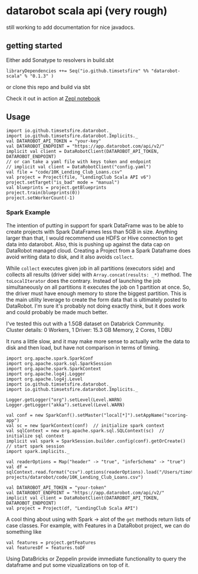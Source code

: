 # datarobot scala api (very rough)

still working to add documentation for nice javadocs.  

## getting started

Either add Sonatype to resolvers in build.sbt

```
libraryDependencies ++= Seq("io.github.timsetsfire" %% "datarobot-scala" % "0.1.3" )
```

or clone this repo and build via sbt

Check it out in action at [Zepl notebook](https://bit.ly/33WAWkL)

## Usage 

```
import io.github.timsetsfire.datarobot._
import io.github.timsetsfire.datarobot.Implicits._
val DATAROBOT_API_TOKEN = "your-key"
val DATAROBOT_ENDPOINT = "https://app.datarobot.com/api/v2/"
implicit val client = DataRobotClient(DATAROBOT_API_TOKEN, DATAROBOT_ENDPOINT)
// or can take a yaml file with keys token and endpoint
// implicit val client = DataRobotClient("config.yaml")
val file = "code/10K_Lending_Club_Loans.csv"
val project = Project(file, "LendingClub Scala API v6")
project.setTarget("is_bad" mode = "manual")
val blueprints = project.getBlueprints
project.train(blueprints(0))
project.setWorkerCount(-1)
```

### Spark Example 

The intention of putting in support for spark DataFrame was to be able to create projects with Spark DataFrames less than 5GB in size.  Anything larger than that, I would recommend use HDFS or Hive connection to get data into datarobot.  Also, this is pushing up against the data cap on DataRobot managed cloud.  Creating a Project from a Spark Dataframe does avoid writing data to disk, and it also avoids `collect`.  

While `collect` executes given job in all partitions (executors side) and collects all results (driver side) with `Array.concat(results: _*)` method. The `toLocalIterator` does the contrary. Instead of launching the job simultaneously on all partitions it executes the job on 1 partition at once. So, the driver must have enough memory to store the biggest partition.  This is the main utility leverage to create the form data that is ultimately posted to DataRobot.  I'm sure it's probably not doing exactly think, but it does work and could probably be made much better.  

I've tested this out with a 1.5GB dataset on Databrick Community.  
Cluster details: 0 Workers, 1 Driver: 15.3 GB Memory, 2 Cores, 1 DBU

It runs a little slow, and it may make more sense to actually write the data to disk and then load, but have not comparison in terms of timing.  


```code :scala
import org.apache.spark.SparkConf
import org.apache.spark.sql.SparkSession
import org.apache.spark.SparkContext
import org.apache.log4j.Logger
import org.apache.log4j.Level
import io.github.timsetsfire.datarobot._
import io.github.timsetsfire.datarobot.Implicits._

Logger.getLogger("org").setLevel(Level.WARN)
Logger.getLogger("akka").setLevel(Level.WARN)

val conf = new SparkConf().setMaster("local[*]").setAppName("scoring-app")
val sc = new SparkContext(conf)  // initialize spark context
val sqlContext = new org.apache.spark.sql.SQLContext(sc)  // initialize sql context
implicit val spark = SparkSession.builder.config(conf).getOrCreate() // start spark session 
import spark.implicits._

val readerOptions = Map("header" -> "true", "inferSchema" -> "true") 
val df = sqlContext.read.format("csv").options(readerOptions).load("/Users/timothy.whittaker/Desktop/sbt-projects/datarobot/code/10K_Lending_Club_Loans.csv")

val DATAROBOT_API_TOKEN = "your-token"
val DATAROBOT_ENDPOINT = "https://app.datarobot.com/api/v2/"
implicit val client = DataRobotClient(DATAROBOT_API_TOKEN, DATAROBOT_ENDPOINT)
val project = Project(df, "LendingClub Scala API")
```

A cool thing about using with Spark -> alot of the `get` methods return lists of case classes.  For example, with Features in a DataRobot project, we can do something like

```:scala
val features = project.getFeatures
val featuresDf = features.toDF
```

Using DataBricks or Zeppelin provide immediate functionality to query the dataframe and put some vizualizations on top of it.  
